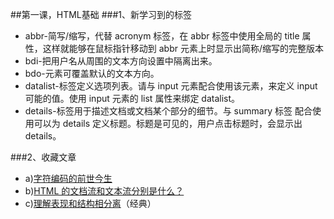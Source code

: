 ##第一课，HTML基础
###1、新学习到的标签
* abbr-简写/缩写，代替 acronym 标签，在 abbr 标签中使用全局的 title 属性，这样就能够在鼠标指针移动到 abbr 元素上时显示出简称/缩写的完整版本
* bdi-把用户名从周围的文本方向设置中隔离出来。
* bdo-元素可覆盖默认的文本方向。
* datalist-标签定义选项列表。请与 input 元素配合使用该元素，来定义 input 可能的值。使用 input 元素的 list 属性来绑定 datalist。
* details-标签用于描述文档或文档某个部分的细节。与 summary 标签 配合使用可以为 details 定义标题。标题是可见的，用户点击标题时，会显示出 details。

###2、收藏文章
* a)[字符编码的前世今生](http://www.smallni.com/character-encoding/)
* b)[HTML 的文档流和文本流分别是什么？](http://www.zhihu.com/question/21911352/answer/19707136)
* c)[理解表现和结构相分离](http://www.w3cn.org/article/tips/2004/43.html)（经典）
